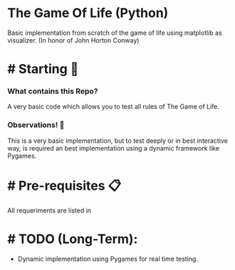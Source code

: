 # The Game Of Life (Python)
Basic implementation from scratch of the game of life using matplotlib as visualizer. (In honor of John Horton Conway)

# # Starting 🚀 
### What contains this Repo?
A very basic code which allows you to test all rules of The Game of Life. 

### Observations! 👀
This is a very basic implementation, but to test deeply or in best interactive way, is required an best implementation using a dynamic framework like Pygames.

# # Pre-requisites 📋
All requeriments are listed in 

# # TODO (Long-Term):
 - Dynamic implementation using Pygames for real time testing.
 
